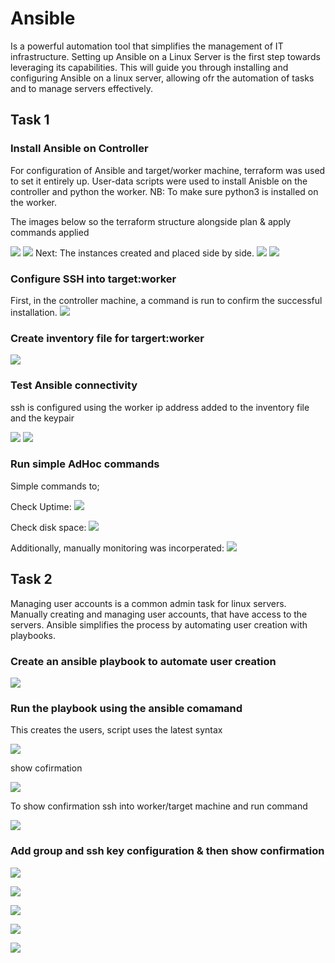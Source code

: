 # Ansible 

Is a powerful automation tool that simplifies the management of IT infrastructure. Setting up Ansible on a Linux Server is the first step towards leveraging its capabilities. This will guide you through installing and configuring Ansible on a linux server, allowing ofr the automation of tasks and to manage servers effectively.

## Task 1

### Install Ansible on Controller


For configuration of Ansible and target/worker machine, terraform was used to set it entirely up. User-data scripts were used to install Anisble on the controller and python the worker. 
NB: To make sure python3 is installed on the worker.

The images below so the terraform structure alongside plan & apply commands applied

![](img/a.creating-resources.png)
![](img/b.vpc-setup.png)
Next: The instances created and placed side by side.
![](img/c.instances-creation.png)
![](img/c.instances.png)

### Configure SSH into target:worker
First, in the controller machine, a command is run to confirm the successful installation.
![](img/d.check-ansible-on-host.png)

### Create inventory file for targert:worker

![](img/d.inventoryfile.png)

### Test Ansible connectivity
ssh is configured using the worker ip address added to the inventory file and the keypair

![](img/f.pingworker.png)
![](img/e.sshintoworker.png)


### Run simple AdHoc commands
Simple commands to;

Check Uptime:
![](img/g.checkworkeruptime.png)

Check disk space:
![](img/h.checkdiskspace.png)


Additionally, manually monitoring was incorperated:
![](img/i.monitoring.png)




## Task 2

Managing user accounts is a common admin task for linux servers. Manually creating and managing user accounts, that have access to the servers. Ansible simplifies the process by automating user creation with playbooks.


### Create an ansible playbook to automate user creation

![](img/j.createusers.png)

### Run the playbook using the ansible comamand

This creates the users, script uses the latest syntax 

![](img/k.run-pb.png)

show cofirmation 

![](img/l.creating.png)

To show confirmation ssh into worker/target machine and run command

![](img/m.ssh_n_confirm.png)

### Add group and ssh key configuration & then show confirmation

![](img/n.ssh_users.png)

![](img/o.script.png)

![](img/p.creating.png)

![](img/q.confirm.png)

![](img/r.confirm.png)
 